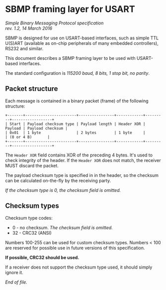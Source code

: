 # SBMP framing layer for USART

<i>
Simple Binary Messaging Protocol specification <br>
rev. 1.2, 14 March 2016
</i>

SBMP is designed for use on USART-based interfaces, such as simple TTL U(S)ART
(available as on-chip peripherals of many embedded controllers), RS232 and
similar.

This document describes a SBMP framing layer to be used with USART-based
interfaces.

The standard configuration is *115200 baud, 8 bits, 1 stop bit, no parity*.


## Packet structure

Each message is contained in a binary packet (frame) of the following structure:

```none
+-------+-----------------------+----------------+------------+---------+------------------+
| Start | Payload checksum type | Payload length | Header XOR | Payload | Payload checksum |
| 0x01  | 1 byte                | 2 bytes        | 1 byte     |         | (0 or 4 B)       |
+-------+-----------------------+----------------+------------+---------+------------------+
```

The `Header XOR` field contains XOR of the preceding 4 bytes. It's used to check
integrity of the header. If the `Header XOR` does not match, the receiver MUST
discard the packet.

The payload checksum type is specified in in the header, so the checksum can be
calculated on-the-fly by the receiving party.

*If the checksum type is 0, the checksum field is omitted.*


## Checksum types

Checksum type codes:

- 0 - no checksum. *The checksum field is omitted.*
- 32 - CRC32 (ANSI)

Numbers 100-255 can be used for custom checksum types. Numbers < 100 are
reserved for possible use in future versions of this specification.

**If possible, CRC32 should be used.**

If a receiver does not support the checksum type used, it should simply ignore
it.

*End of file.*

